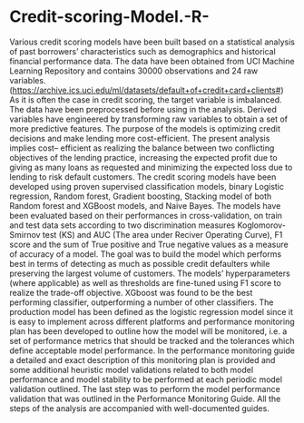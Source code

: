 # Credit-scoring-Model.-R-

Various credit scoring models have been built based on a statistical analysis of past borrowers’ characteristics such as demographics and historical financial performance data. The data have been obtained from UCI Machine Learning Repository and contains 30000 observations and 24 raw variables. (https://archive.ics.uci.edu/ml/datasets/default+of+credit+card+clients#) As it is often the case in credit scoring, the target variable is imbalanced. The data have been preprocessed before using in the analysis. Derived variables have engineered by transforming raw variables to obtain a set of more predictive features. The purpose of the models is optimizing credit decisions and make lending more cost-efficient. The present analysis implies cost– efficient as realizing the balance between two conflicting objectives of the lending practice, increasing the expected profit due to giving as many loans as requested and minimizing the expected loss due to lending to risk default customers. The credit scoring models have been developed using proven supervised classification models, binary Logistic regression, Random forest, Gradient boosting, Stacking model of both Random forest and XGBoost models, and Naive Bayes. The models have been evaluated based on their performances in cross-validation, on train and test data sets according to two discrimination measures Koglomorov-Smirnov test (KS) and AUC (The area under Reciver Operating Curve), F1 score and the sum of True positive and True negative values as a measure of accuracy of a model. The goal was to build the model which performs best in terms of detecting as much as possible credit defaulters while preserving the largest volume of customers. The models’ hyperparameters (where applicable) as well as thresholds are fine-tuned using F1 score to realize the trade-off objective. XGboost was found to be the best performing classifier, outperforming a number of other classifiers. 
The production model has been defined as the logistic regression model since it is easy to implement across different platforms and performance monitoring plan has been developed to outline how the model will be monitored, i.e. a set of performance metrics that should be tracked and the tolerances which define acceptable model performance. In the performance monitoring guide a detailed and exact description of this monitoring plan is provided and some additional heuristic model validations related to both model performance and model stability to be performed at each periodic model validation outlined.
The last step was  to perform the model performance validation that was outlined in the Performance Monitoring Guide. 
All the steps of the analysis are accompanied with well-documented guides. 
